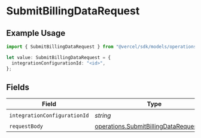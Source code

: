 # SubmitBillingDataRequest

## Example Usage

```typescript
import { SubmitBillingDataRequest } from "@vercel/sdk/models/operations/submitbillingdata.js";

let value: SubmitBillingDataRequest = {
  integrationConfigurationId: "<id>",
};
```

## Fields

| Field                                                                                              | Type                                                                                               | Required                                                                                           | Description                                                                                        |
| -------------------------------------------------------------------------------------------------- | -------------------------------------------------------------------------------------------------- | -------------------------------------------------------------------------------------------------- | -------------------------------------------------------------------------------------------------- |
| `integrationConfigurationId`                                                                       | *string*                                                                                           | :heavy_check_mark:                                                                                 | N/A                                                                                                |
| `requestBody`                                                                                      | [operations.SubmitBillingDataRequestBody](../../models/operations/submitbillingdatarequestbody.md) | :heavy_minus_sign:                                                                                 | N/A                                                                                                |
